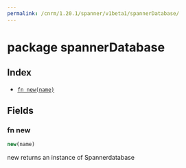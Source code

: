 ```yaml
---
permalink: /cnrm/1.20.1/spanner/v1beta1/spannerDatabase/
---
```


# package spannerDatabase



## Index

* [`fn new(name)`](#fn-new)

## Fields

### fn new

```ts
new(name)
```

new returns an instance of Spannerdatabase